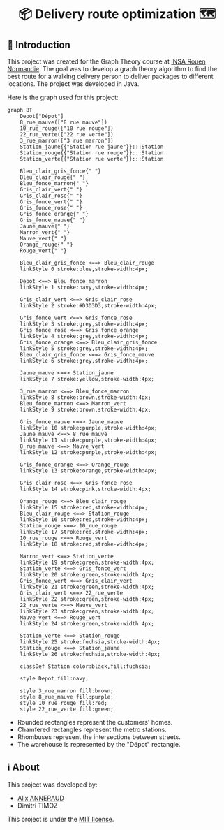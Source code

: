 <h1 align="center">📦 Delivery route optimization 🗺️</h1>


## 🚀 Introduction

This project was created for the Graph Theory course at [INSA Rouen Normandie](https://www.insa-rouen.fr/). The goal was to develop a graph theory algorithm to find the best route for a walking delivery person to deliver packages to different locations. The project was developed in Java.

Here is the graph used for this project:


```mermaid
graph BT
    Depot["Dépot"]
    8_rue_mauve(["8 rue mauve"])
    10_rue_rouge(["10 rue rouge"])
    22_rue_verte(["22 rue verte"])
    3_rue_marron(["3 rue marron"])
    Station_jaune{{"Station rue jaune"}}:::Station
    Station_rouge{{"Station rue rouge"}}:::Station
    Station_verte{{"Station rue verte"}}:::Station
    
    Bleu_clair_gris_fonce{" "}
    Bleu_clair_rouge{" "}
    Bleu_fonce_marron{" "}
    Gris_clair_vert{" "}
    Gris_clair_rose{" "}
    Gris_fonce_vert{" "}
    Gris_fonce_rose{" "}
    Gris_fonce_orange{" "}
    Gris_fonce_mauve{" "}
    Jaune_mauve{" "}
    Marron_vert{" "}
    Mauve_vert{" "}
    Orange_rouge{" "}
    Rouge_vert{" "}

    Bleu_clair_gris_fonce <==> Bleu_clair_rouge
    linkStyle 0 stroke:blue,stroke-width:4px;

    Depot <==> Bleu_fonce_marron
    linkStyle 1 stroke:navy,stroke-width:4px;

    Gris_clair_vert <==> Gris_clair_rose
    linkStyle 2 stroke:#D3D3D3,stroke-width:4px;

    Gris_fonce_vert <==> Gris_fonce_rose
    linkStyle 3 stroke:grey,stroke-width:4px;
    Gris_fonce_rose <==> Gris_fonce_orange
    linkStyle 4 stroke:grey,stroke-width:4px;
    Gris_fonce_orange <==> Bleu_clair_gris_fonce
    linkStyle 5 stroke:grey,stroke-width:4px;
    Bleu_clair_gris_fonce <==> Gris_fonce_mauve
    linkStyle 6 stroke:grey,stroke-width:4px;

    Jaune_mauve <==> Station_jaune
    linkStyle 7 stroke:yellow,stroke-width:4px;

    3_rue_marron <==> Bleu_fonce_marron
    linkStyle 8 stroke:brown,stroke-width:4px;
    Bleu_fonce_marron <==> Marron_vert
    linkStyle 9 stroke:brown,stroke-width:4px;

    Gris_fonce_mauve <==> Jaune_mauve
    linkStyle 10 stroke:purple,stroke-width:4px;
    Jaune_mauve <==> 8_rue_mauve
    linkStyle 11 stroke:purple,stroke-width:4px;
    8_rue_mauve <==> Mauve_vert
    linkStyle 12 stroke:purple,stroke-width:4px;

    Gris_fonce_orange <==> Orange_rouge
    linkStyle 13 stroke:orange,stroke-width:4px;

    Gris_clair_rose <==> Gris_fonce_rose
    linkStyle 14 stroke:pink,stroke-width:4px;

    Orange_rouge <==> Bleu_clair_rouge
    linkStyle 15 stroke:red,stroke-width:4px;
    Bleu_clair_rouge <==> Station_rouge
    linkStyle 16 stroke:red,stroke-width:4px;
    Station_rouge <==> 10_rue_rouge
    linkStyle 17 stroke:red,stroke-width:4px;
    10_rue_rouge <==> Rouge_vert
    linkStyle 18 stroke:red,stroke-width:4px;

    Marron_vert <==> Station_verte
    linkStyle 19 stroke:green,stroke-width:4px;
    Station_verte <==> Gris_fonce_vert
    linkStyle 20 stroke:green,stroke-width:4px;
    Gris_fonce_vert <==> Gris_clair_vert
    linkStyle 21 stroke:green,stroke-width:4px;
    Gris_clair_vert <==> 22_rue_verte
    linkStyle 22 stroke:green,stroke-width:4px;
    22_rue_verte <==> Mauve_vert
    linkStyle 23 stroke:green,stroke-width:4px;
    Mauve_vert <==> Rouge_vert
    linkStyle 24 stroke:green,stroke-width:4px;

    Station_verte <==> Station_rouge
    linkStyle 25 stroke:fuchsia,stroke-width:4px;
    Station_rouge <==> Station_jaune
    linkStyle 26 stroke:fuchsia,stroke-width:4px;

    classDef Station color:black,fill:fuchsia;

    style Depot fill:navy;

    style 3_rue_marron fill:brown;
    style 8_rue_mauve fill:purple;
    style 10_rue_rouge fill:red;
    style 22_rue_verte fill:green;
```

- Rounded rectangles represent the customers' homes.
- Chamfered rectangles represent the metro stations.
- Rhombuses represent the intersections between streets.
- The warehouse is represented by the "Dépot" rectangle.

## ℹ️ About

This project was developed by:  
- [Alix ANNERAUD](https://alix.anneraud.fr)
- Dimitri TIMOZ 

This project is under the [MIT license](License).